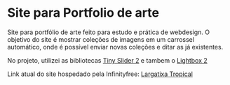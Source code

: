 # Site para Portfolio de arte
Site para portfólio de arte feito para estudo e prática de webdesign.
O objetivo do site é mostrar coleções de imagens em um carrossel automático, onde é possível enviar novas coleções e ditar as já existentes.

No projeto, utilizei as bibliotecas [Tiny Slider 2](https://ganlanyuan.github.io/tiny-slider/) e tambem o [Lightbox 2](https://lokeshdhakar.com/projects/lightbox2/)

Link atual do site hospedado pela Infinityfree: [Largatixa Tropical](https://largatixatropical.infinityfreeapp.com/)


